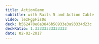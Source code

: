 ```yaml
---
title: ActionGame
subtitle: with Rails 5 and Action Cable
video: lezFgpFis0o
deck: b562470e6a3846b58933e3a93334d23c
deckRatio: 1.33333333333333
date: 02-02-2017
---
```

